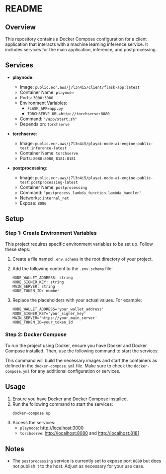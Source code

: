 # README

## Overview

This repository contains a Docker Compose configuration for a client application that interacts with a machine learning inference service. It includes services for the main application, inference, and postprocessing.

## Services

- **playnode**: 
  - Image: `public.ecr.aws/j7l3n4i5/client/flask-app:latest`
  - Container Name: `playnode`
  - Ports: `3000:3000`
  - Environment Variables:
    - `FLASK_APP=app.py`
    - `TORCHSERVE_URL=http://torchserve:8080`
  - Command: `"/app/start.sh"`
  - Depends on: `torchserve`

- **torchserve**: 
  - Image: `public.ecr.aws/j7l3n4i5/playai-node-ai-engine-public-test:inference-latest`
  - Container Name: `torchserve`
  - Ports: `8080:8080`, `8181:8181`

- **postprocessing**: 
  - Image: `public.ecr.aws/j7l3n4i5/playai-node-ai-engine-public-test:postprocessing-latest`
  - Container Name: `postprocessing`
  - Command: `"postprocess_lambda_function.lambda_handler"`
  - Networks: `internal_net`
  - Expose: `8080`

## Setup

### Step 1: Create Environment Variables

This project requires specific environment variables to be set up. Follow these steps:

1. Create a file named `.env.schema` in the root directory of your project.
2. Add the following content to the `.env.schema` file:

   ```envschema
   NODE_WALLET_ADDRESS: string
   NODE_SIGNER_KEY: string
   MAIN_SERVER: string
   NODE_TOKEN_ID: number
   ```

3. Replace the placeholders with your actual values. For example:

   ```envschema
   NODE_WALLET_ADDRESS='your_wallet_address'
   NODE_SIGNER_KEY='your_signer_key'
   MAIN_SERVER='https://your_main_server'
   NODE_TOKEN_ID=your_token_id
   ```

### Step 2: Docker Compose

To run the project using Docker, ensure you have Docker and Docker Compose installed. Then, use the following command to start the services:


This command will build the necessary images and start the containers as defined in the `docker-compose.yml` file. Make sure to check the `docker-compose.yml` for any additional configuration or services.

## Usage

1. Ensure you have Docker and Docker Compose installed.
2. Run the following command to start the services:
   ```bash
   docker-compose up
   ```
3. Access the services:
   - `playnode`: [http://localhost:3000](http://localhost:3000)
   - `torchserve`: [http://localhost:8080](http://localhost:8080) and [http://localhost:8181](http://localhost:8181)

## Notes

- The `postprocessing` service is currently set to expose port `8080` but does not publish it to the host. Adjust as necessary for your use case.
